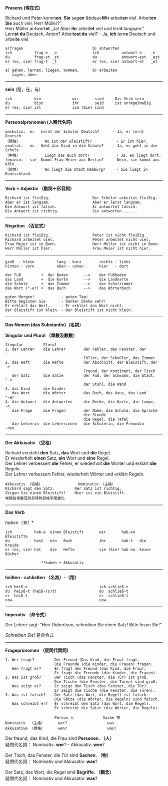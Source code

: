 **Prasens (現在式)**
<p>Richard und Peter komm<strong>en</strong>. <strong>Sie</strong> sag<strong>en</strong> &bdquo<strong>Wir</strong> arbeit<strong>en</strong> viel. Arbeit<strong>en Sie</strong> auch viel, Herr Müller?&rdquo;
<br />
Herr Müller antwort<strong>et</strong> &bdquo;Ja! Aber <strong>ihr</strong> arbeit<strong>et</strong> viel und lern<strong>t</strong> langsam.&rdquo;
<br />
Lern<strong>st du</strong> Deutsch, Anton? Arbeit<strong>est du</strong> viel? - Ja, <strong>ich</strong> lern<strong>e</strong> Deutsch und arbeit<strong>e</strong> viel.

```text
a)fragen                               b) antworten
ich          frag-e  _e                ich          antwort-e    _e
du           frag-st _st               du           antwort-est  _est
er (es, sie) frag-t  _t                er (es, sie) antwort-et   _et

a) gehen, lernen, liegen, kommen,      b) arbeiten
   sagen, üben
```
---
**sein** (是，在，有)
```
ich          bin              wir       sind     Das Verb sein
du           bist             ihr       seid     ist unregelmaßig.
er (es, sie) ist              sie (Sie) sind
```
---
**Personalpronomen (人稱代名詞)**
```
maskulin:  er   Lernt der Schüler Deutsch?      - Ja, er lernt Deutsch.
（陽性）           Wo ist der Bleistift?           - Er ist hier.
neutral:   es   Geht das Kind in die Schule?    - Ja, es geht in die Schule.
（中性）           Liegt das Buch dort?            - Ja, es liegt dort.
feminin:   sie  Kommt Frau Meier aus Berlin?    - Nein, sie kommt aus Köln.
（陰性）           Wo liegt die Stadt Hamburg?     - Sie liegt in Deutschland.
```
---
**Verb + Adjektiv （動詞＋形容詞）**
```
Richard ist fleißig.                   Der Schüler arbeitet fleißig.
Aber er ist langsam.                   Aber er lerst langsam.
Die Antwort ist falsch.                Er antwortet falsch.
Die Antwort ist richtig.               Sie antworten ......
```
---
**Negation （否定式）**
```
Richard ist fleißig.                   Peter ist nicht fleißig.
Richard arbeitet viel.                 Peter arbeitet nicht viel.
Frau Meier ist in Bonn.                Herr Müller ist nicht in Bonn.
Herr Müller ist hier.                  Frau Meier ist nicht hier.
```
---
```
groß  - klein          lang - kurz        rechts - links
hinten - vorn          oben - unten       hier   - dort

der Fuß         +  der Boden       -->    der Fußboden
das Land        +  die Karte       -->    die Landkarte
die Schule      +  das Zimmer      -->    das Schulzimmer
das Wort ("-er) +  das Buch        -->    das Wörterbuch

guten Morgen!            - guten Tag!
Bitte beginnen Sie       - Danke! Danke sehr!
Er erklärt das Wort.     - Er erklärt das Wort nicht.
Der Bleistift ist klein. - Der Bleistift ist nicht klein.
```
---
**Das Nomen (das Substantiv)（名詞）**

**Singular und Plural （單數及數數）**
```
Singular         Plural
1. der Lehrer    die Lehrer        der Fehler, das Fenster, der        -
                                   Füller, der Schuüler, das Zimmer
2. das Heft      die Hefte         der Abschnitt, der Bleistift, der   -e
                                   Freund, der Kontinent, der Tisch
   der Satz      die Sätze         der Fuß, der Schwamm, die Stadt,    "-e
                                   der Stuhl, die Wand
3. das Kind      die Kinder
   das Wort      die Wörter        das Buch, das Haus, das Land        "-er
4. die Antwort   die Antworten     die Decke, die Karte, die Lampe,    -n
   die Frage     die Fragen        der Name, die Schule, die Sprache
                                   die Stunde
                                   die Regel, die Tafel
   die Lehrerin  die Lehrerinnen   die Schülerin, die Freundin         -nen
```
---
**Der Akkusativ （受格）**
<p>Richard versteht <strong>den</strong> Satz, <strong>das</strong> Wort und <strong>die</strong> Regel.<br />
Er wiederholt <strong>einen</strong> Satz, <strong>ein</strong> Wort und <strong>eine</strong> Regel.<br />
Der Lehrer verbessert <strong>die</strong> Fehler, er wiederholt <strong>die</strong> Wörter und erklärt <strong>die</strong> Regeln.<br />
Der Lehrer verbessert Fehler, wiederholt Wörter und erklärt Regeln.</p>

```
Akkusativ （受格）                Nominativ （主格）
Richard sagt den Satz.         Der Satz ist richtig.
Zeigen Sie einen Bleistift!    Hier ist ein Bleistift.
唯陽性單數冠詞具特殊受格字尾變化
```
---
**Das Verb**

*haben（有）**
```
ich          hab-e  einen Bleistift       wir       hab-en        Bleistifte
du           hast   ein   Buch            ihr       hab-t   die   Kreide
er (es, sie) hat    die   Hefte           sie (Sie) hab-en  keine Bücher
```
                    **haben + Akkusativ
---
**heißen - schließen （名為）-（閉）**
```
ich heiß-e                                ich schließ-e
du  heisß-t (heiß-(s)t)                   du  schließ-t
er  heiß-t                                er  schließ-t
usw.                                      usw.
```
---

**Imperativ （命令式）**

<p>Der Lehrer sagt: &ldquo;Herr Robertson, <i>schreiben Sie</i> einen Satz! Bitte <i>lesen Sie</i>!&rdquo;<p>
<p><i>Schreiben Sie!</i> 是命令式</p>

---

**Fragepronomen （疑問代問詞）**

```
1. Wer fragt?         Der Freund (Das Kind, die Frau) fragt.
                      Die Freunde (die Kinder, die Frauen) fragen.
   Wen fragt er?      Er fragt den Freund (das Kind, die Frau).
                      Er fragt die Freunde (die Kinder, die Frauen).
2. Was ist groß?      Der Tisch (das Fenster, die Tür) ist groß.
                      Die Tische (die Fenster, die Türen) sind groß.
   Was zeigt er?      Er zeigt den Tisch (das Fenster, die Tür).
                      Er zeigt die Tische (die Fenster, die Türen).
3. Was ist falsch?    Der Satz (das Wort, die Regel) ist falsch.
                      Die Sätze (die Wörter, die Regeln) sind falsch.
   Was schreibt er?   Er schreibt den Satz (das Wort, die Regel).
                      Er schreibt die Sätze (die Wörter, die Regeln).
```

```
                      Person 人             Sache 物
Nominativ  （主格）      wer?                  was
Akkusative （受格）      wen?                  was?
```

<p>Der freund, das Kind, die Frau sind <b>Personen. （人）</b><br />
   疑問代名詞： Nominativ: <b>wer</b>? - Akkusativ: <b>wen</b>?</p>
<p>Der Tisch, das Fenster, die Tür sind <b>Sachen. （物）</b><br />
   疑問代名詞： Nominativ und Akkusativ: <b>was</b>?</p>
<p>Der Satz, das Wort, die Regel sind <b>Begriffe. （觀念）</b><br />
   疑問代名詞： Nominativ und Akkusativ: <b>was</b>?</p>

